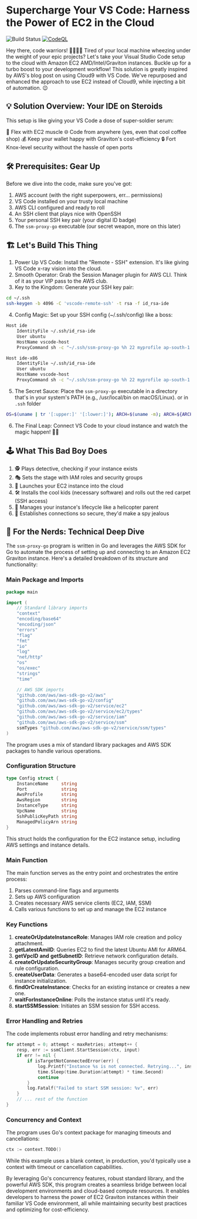 # Supercharge Your VS Code: Harness the Power of EC2 in the Cloud

![Build Status](https://github.com/alphacenturai/vscode-ec2-integration/actions/workflows/release.yml/badge.svg)
[![CodeQL](https://github.com/alphacenturai/vscode-ec2-integration/actions/workflows/github-code-scanning/codeql/badge.svg)](https://github.com/alphacenturai/vscode-ec2-integration/actions/workflows/github-code-scanning/codeql)

Hey there, code warriors! 👩‍💻👨‍💻 Tired of your local machine wheezing under the weight of your epic projects? Let's take your Visual Studio Code setup to the cloud with Amazon EC2 AMD/Intel/Graviton instances. Buckle up for a turbo boost to your development workflow!
This solution is greatly inspired by AWS's blog post on using Cloud9 with VS Code. We've repurposed and enhanced the approach to use EC2 instead of Cloud9, while injecting a bit of automation. 😉

## 💡 Solution Overview: Your IDE on Steroids

This setup is like giving your VS Code a dose of super-soldier serum:

💪 Flex with EC2 muscle
🌐 Code from anywhere (yes, even that cool coffee shop)
💰 Keep your wallet happy with Graviton's cost-efficiency
🔒 Fort Knox-level security without the hassle of open ports

## 🛠️ Prerequisites: Gear Up

Before we dive into the code, make sure you've got:

1. AWS account (with the right superpowers, err... permissions)
2. VS Code installed on your trusty local machine
3. AWS CLI configured and ready to roll
4. An SSH client that plays nice with OpenSSH
5. Your personal SSH key pair (your digital ID badge)
6. The `ssm-proxy-go` executable (our secret weapon, more on this later)

## 🏗️ Let's Build This Thing

1. Power Up VS Code: Install the "Remote - SSH" extension. It's like giving VS Code x-ray vision into the cloud.
2. Smooth Operator: Grab the Session Manager plugin for AWS CLI. Think of it as your VIP pass to the AWS club.
3. Key to the Kingdom: Generate your SSH key pair:

```bash
cd ~/.ssh
ssh-keygen -b 4096 -C 'vscode-remote-ssh' -t rsa -f id_rsa-ide
```

4. Config Magic: Set up your SSH config (~/.ssh/config) like a boss:

```bash
Host ide
    IdentityFile ~/.ssh/id_rsa-ide
    User ubuntu
    HostName vscode-host
    ProxyCommand sh -c "~/.ssh/ssm-proxy-go %h 22 myprofile ap-south-1 m7g.xlarge my-vpc ~/.ssh/id_rsa-ide.pub"

Host ide-x86
    IdentityFile ~/.ssh/id_rsa-ide
    User ubuntu
    HostName vscode-host
    ProxyCommand sh -c "~/.ssh/ssm-proxy-go %h 22 myprofile ap-south-1 m5.xlarge my-vpc ~/.ssh/id_rsa-ide.pub"
```

5. The Secret Sauce: Place the `ssm-proxy-go` executable in a directory that's in your system's PATH (e.g., /usr/local/bin on macOS/Linux). or in `.ssh` folder

```bash
OS=$(uname | tr '[:upper:]' '[:lower:]'); ARCH=$(uname -m); ARCH=${ARCH/x86_64/amd64}; ARCH=${ARCH/aarch64/arm64}; ARCH=${ARCH/i386/386}; VERSION=$(curl -s https://api.github.com/repos/alphacenturai/vscode-ec2-integration/releases/latest | grep '"tag_name"' | sed -E 's/.*"([^"]+)".*/\1/'); wget -O ~/.ssh/ssm-proxy-go "https://github.com/alphacenturai/vscode-ec2-integration/releases/download/${VERSION}/ssm-proxy-go-${OS}-${ARCH}" && chmod +x ~/.ssh/ssm-proxy-go
```

6. The Final Leap: Connect VS Code to your cloud instance and watch the magic happen! 🎩✨

## 🕹️ What This Bad Boy Does

1. 🕵️ Plays detective, checking if your instance exists
2. 🎭 Sets the stage with IAM roles and security groups
3. 🚀 Launches your EC2 instance into the cloud
4. 🛠️ Installs the cool kids (necessary software) and rolls out the red carpet (SSH access)
5. 🔄 Manages your instance's lifecycle like a helicopter parent
6. 🔐 Establishes connections so secure, they'd make a spy jealous

## 🧠 For the Nerds: Technical Deep Dive

The `ssm-proxy-go` program is written in Go and leverages the AWS SDK for Go to automate the process of setting up and connecting to an Amazon EC2 Graviton instance. Here's a detailed breakdown of its structure and functionality:

### Main Package and Imports

```go
package main

import (
    // Standard library imports
    "context"
    "encoding/base64"
    "encoding/json"
    "errors"
    "flag"
    "fmt"
    "io"
    "log"
    "net/http"
    "os"
    "os/exec"
    "strings"
    "time"

    // AWS SDK imports
    "github.com/aws/aws-sdk-go-v2/aws"
    "github.com/aws/aws-sdk-go-v2/config"
    "github.com/aws/aws-sdk-go-v2/service/ec2"
    "github.com/aws/aws-sdk-go-v2/service/ec2/types"
    "github.com/aws/aws-sdk-go-v2/service/iam"
    "github.com/aws/aws-sdk-go-v2/service/ssm"
    ssmTypes "github.com/aws/aws-sdk-go-v2/service/ssm/types"
)
```

The program uses a mix of standard library packages and AWS SDK packages to handle various operations.

### Configuration Structure

```go
type Config struct {
    InstanceName     string
    Port             string
    AwsProfile       string
    AwsRegion        string
    InstanceType     string
    VpcName          string
    SshPublicKeyPath string
    ManagedPolicyArn string
}
```

This struct holds the configuration for the EC2 instance setup, including AWS settings and instance details.

### Main Function

The main function serves as the entry point and orchestrates the entire process:

1. Parses command-line flags and arguments
2. Sets up AWS configuration
3. Creates necessary AWS service clients (EC2, IAM, SSM)
4. Calls various functions to set up and manage the EC2 instance

### Key Functions

1. **createOrUpdateInstanceRole**: Manages IAM role creation and policy attachment.
2. **getLatestAmiID**: Queries EC2 to find the latest Ubuntu AMI for ARM64.
3. **getVpcID** **and** **getSubnetID**: Retrieve network configuration details.
4. **createOrUpdateSecurityGroup**: Manages security group creation and rule configuration.
5. **createUserData**: Generates a base64-encoded user data script for instance initialization.
6. **findOrCreateInstance**: Checks for an existing instance or creates a new one.
7. **waitForInstanceOnline**: Polls the instance status until it's ready.
8. **startSSMSession**: Initiates an SSM session for SSH access.

### Error Handling and Retries

The code implements robust error handling and retry mechanisms:

```go
for attempt = 0; attempt < maxRetries; attempt++ {
    resp, err := ssmClient.StartSession(ctx, input)
    if err != nil {
        if isTargetNotConnectedError(err) {
            log.Printf("Instance %s is not connected. Retrying...", instanceID)
            time.Sleep(time.Duration(attempt) * time.Second)
            continue
        }
        log.Fatalf("Failed to start SSM session: %v", err)
    }
    // ... rest of the function
}
```

### Concurrency and Context

The program uses Go's context package for managing timeouts and cancellations:

```go
ctx := context.TODO()
```

While this example uses a blank context, in production, you'd typically use a context with timeout or cancellation capabilities.

By leveraging Go's concurrency features, robust standard library, and the powerful AWS SDK, this program creates a seamless bridge between local development environments and cloud-based compute resources. It enables developers to harness the power of EC2 Graviton instances within their familiar VS Code environment, all while maintaining security best practices and optimizing for cost-efficiency.
